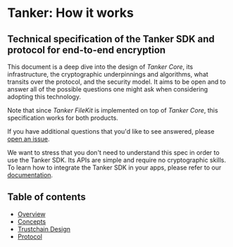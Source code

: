 # Tanker: How it works

## Technical specification of the Tanker SDK and protocol for end-to-end encryption

This document is a deep dive into the design of *Tanker Core*, its infrastructure, the cryptographic underpinnings and algorithms, what transits over the protocol, and the security model. It aims to be open and to answer all of the possible questions one might ask when considering adopting this technology.

Note that since *Tanker FileKit* is implemented on top of *Tanker Core*, this specification works for both products.

If you have additional questions that you'd like to see answered, please [open an issue](../../issues/new).

We want to stress that you don't need to understand this spec in order to use the Tanker SDK. Its APIs are simple and require no cryptographic skills. To learn how to integrate the Tanker SDK in your apps, please refer to our [documentation](https://tanker.io/docs).

## Table of contents

* [Overview](overview.md)
* [Concepts](concepts.md)
* [Trustchain Design](trustchain_design.md)
* [Protocol](protocol.md)
